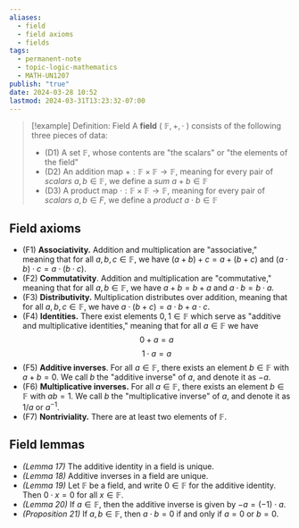 ```yaml
---
aliases:
  - field
  - field axioms
  - fields
tags:
  - permanent-note
  - topic-logic-mathematics
  - MATH-UN1207
publish: "true"
date: 2024-03-28 10:52
lastmod: 2024-03-31T13:23:32-07:00
---
```


>[!example] Definition: Field 
>A **field** ( $\mathbb F, +, \cdot$ ) consists of the following three pieces of data:
>- (D1) A set $\mathbb F$, whose contents are "the scalars" or "the elements of the field"
>- (D2) An addition map $+ : \mathbb F \times \mathbb F \to \mathbb F$, meaning for every pair of *scalars* $a,b \in \mathbb F$, we define a *sum* $a + b \in \mathbb F$
>- (D3) A product map $\cdot : \mathbb F \times \mathbb F \to \mathbb F$, meaning for every pair of *scalars* $a, b \in F$, we define a *product* $a \cdot b \in \mathbb F$

## Field axioms
- (F1) **Associativity.** Addition and multiplication are "associative," meaning that for all $a,b,c \in \mathbb F$, we have $(a+b)+c = a + (b+ c)$ and $(a \cdot b) \cdot c = a \cdot (b \cdot c)$.
- (F2) **Commutativity**. Addition and multiplication are "commutative," meaning that for all $a,b \in \mathbb F$, we have $a + b = b + a$ and $a \cdot b = b \cdot a$.
- (F3) **Distributivity.** Multiplication distributes over addition, meaning that for all $a,b,c \in \mathbb F$, we have $a \cdot (b + c) = a \cdot b + a \cdot c$.
- (F4) **Identities.** There exist elements $0,1 \in \mathbb F$ which serve as "additive and multiplicative identities," meaning that for all $a \in \mathbb F$ we have
$$ 0+a =a $$
$$1 \cdot a = a$$
- (F5) **Additive inverses**. For all $a \in \mathbb F$, there exists an element $b \in \mathbb F$ with $a + b = 0$. We call $b$ the "additive inverse" of $a$, and denote it as $-a$.
- (F6) **Multiplicative inverses.** For all $a \in \mathbb F$, there exists an element $b \in \mathbb F$ with $ab = 1$. We call $b$ the "multiplicative inverse" of $a$, and denote it as $1/a$ or $a^{-1}$.
- (F7) **Nontriviality.** There are at least two elements of $\mathbb F$.

## Field lemmas
- *(Lemma 17)* The additive identity in a field is unique.
- *(Lemma 18)* Additive inverses in a field are unique.
- *(Lemma 19)* Let $\mathbb F$ be a field, and write $0 \in \mathbb F$ for the additive identity. Then $0 \cdot x = 0$ for all $x \in \mathbb F$. 
- *(Lemma 20)* If $a \in \mathbb F$, then the additive inverse is given by $-a = (-1) \cdot a$.
- *(Proposition 21)* If $a,b \in \mathbb F$, then $a \cdot b = 0$ if and only if $a = 0$ or $b = 0$.